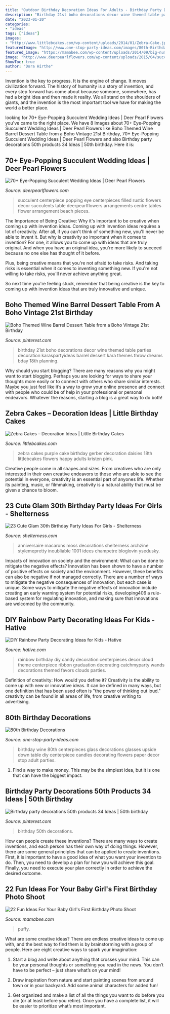 ```yaml
---
title: "Outdoor Birthday Decoration Ideas For Adults - Birthday Party Decorations 50th Products 34 Ideas"
description: "Birthday 21st boho decorations decor wine themed table parties decoration karaspartyideas barrel dessert kara themes throw dreams bday 18th planning"
date: "2023-01-20"
categories:
- "ideas"
tags: ["ideas"]
images:
- "http://www.littlebcakes.com/wp-content/uploads/2014/01/Zebra-Cake.jpg"
featuredImage: "http://www.one-stop-party-ideas.com/images/80th-Birthday-Centerpiece-Upside-Down-Glass.jpg"
featured_image: "https://mamabee.com/wp-content/uploads/2014/09/big-number-for-a-big-girl.jpg"
image: "http://www.deerpearlflowers.com/wp-content/uploads/2015/04/succulent-filled-wedding-centerpiece-for-rustic-wedding.jpg"
ShowToc: true
author: "Dora Hirthe"
---
```



Invention is the key to progress. It is the engine of change. It moves civilization forward. The history of humanity is a story of invention, and every step forward has come about because someone, somewhere, has had a bright idea and then made it reality. We all stand on the shoulders of giants, and the invention is the most important tool we have for making the world a better place.

	

		
looking for 70+ Eye-Popping Succulent Wedding Ideas | Deer Pearl Flowers you've came to the right place. We have 8 Images about 70+ Eye-Popping Succulent Wedding Ideas | Deer Pearl Flowers like Boho Themed Wine Barrel Dessert Table from a Boho Vintage 21st Birthday, 70+ Eye-Popping Succulent Wedding Ideas | Deer Pearl Flowers and also Birthday party decorations 50th products 34 Ideas | 50th birthday. Here it is:
		
    
## 70+ Eye-Popping Succulent Wedding Ideas | Deer Pearl Flowers

<img loading=lazy src="http://www.deerpearlflowers.com/wp-content/uploads/2015/04/succulent-filled-wedding-centerpiece-for-rustic-wedding.jpg" onerror="this.onerror=null;this.src='https://tse4.mm.bing.net/th?id=OIP.WyNLhQVlLh1uwmvRpuB-LAHaLH&amp;pid=15.1';" alt="70+ Eye-Popping Succulent Wedding Ideas | Deer Pearl Flowers">

_Source: deerpearlflowers.com_

>succulent centerpiece popping eye centerpieces filled rustic flowers decor succulents table deerpearlflowers arrangements centre tables flower arrangement beach pieces. 

	

The Importance of Being Creative: Why it's important to be creative when coming up with invention ideas.
Coming up with invention ideas requires a lot of creativity. After all, if you can't think of something new, you'll never be able to invent it.
But why is creativity so important when it comes to invention? For one, it allows you to come up with ideas that are truly original. And when you have an original idea, you're more likely to succeed because no one else has thought of it before.

Plus, being creative means that you're not afraid to take risks. And taking risks is essential when it comes to inventing something new. If you're not willing to take risks, you'll never achieve anything great.

So next time you're feeling stuck, remember that being creative is the key to coming up with invention ideas that are truly innovative and unique.

    
## Boho Themed Wine Barrel Dessert Table From A Boho Vintage 21st Birthday

<img loading=lazy src="https://i.pinimg.com/736x/35/81/51/35815178282ad7a457def3c28c041da1.jpg" onerror="this.onerror=null;this.src='https://tse2.mm.bing.net/th?id=OIP.KjBJCxB_-4SO7cm2lWqAKAHaLH&amp;pid=15.1';" alt="Boho Themed Wine Barrel Dessert Table from a Boho Vintage 21st Birthday">

_Source: pinterest.com_

>birthday 21st boho decorations decor wine themed table parties decoration karaspartyideas barrel dessert kara themes throw dreams bday 18th planning. 

	

Why should you start blogging?
There are many reasons why you might want to start blogging. Perhaps you are looking for ways to share your thoughts more easily or to connect with others who share similar interests. Maybe you just feel like it’s a way to grow your online presence and connect with people who could be of help in your professional or personal endeavors. Whatever the reasons, starting a blog is a great way to do both!

    
## Zebra Cakes – Decoration Ideas | Little Birthday Cakes

<img loading=lazy src="http://www.littlebcakes.com/wp-content/uploads/2014/01/Zebra-Cake.jpg" onerror="this.onerror=null;this.src='https://tse3.mm.bing.net/th?id=OIP.kr0sYMheLaNHevl38VoYQAHaJ4&amp;pid=15.1';" alt="Zebra Cakes – Decoration Ideas | Little Birthday Cakes">

_Source: littlebcakes.com_

>zebra cakes purple cake birthday gerber decoration daisies 18th littlebcakes flowers happy adults kristen pink. 

	

Creative people come in all shapes and sizes. From creatives who are only interested in their own creative endeavors to those who are able to see the potential in everyone, creativity is an essential part of anyones life. Whether its painting, music, or filmmaking, creativity is a natural ability that must be given a chance to bloom.

    
## 23 Cute Glam 30th Birthday Party Ideas For Girls - Shelterness

<img loading=lazy src="https://i.shelterness.com/2017/02/08-moss-30-with-floral-decor-and-lots-of-candles.jpg" onerror="this.onerror=null;this.src='https://tse3.mm.bing.net/th?id=OIP.myTpue6Xjo-mm6QgFy8tkgHaLH&amp;pid=15.1';" alt="23 Cute Glam 30th Birthday Party Ideas For Girls - Shelterness">

_Source: shelterness.com_

>anniversaire macarons moss decorations shelterness archzine stylemepretty inoubliable 1001 idees champetre bloglovin ysedusky. 

	

Impacts of innovation on society and the environment: What can be done to mitigate the negative effects?
Innovation has been shown to have a number of positive effects on society and the environment. However, these benefits can also be negative if not managed correctly. There are a number of ways to mitigate the negative consequences of innovation, but each case is unique. Some ways to mitigate the negative effects of innovation include creating an early warning system for potential risks, developing406
a rule-based system for regulating innovation, and making sure that innovations are welcomed by the community.

    
## DIY Rainbow Party Decorating Ideas For Kids - Hative

<img loading=lazy src="https://hative.com/wp-content/uploads/2014/11/diy-rainbow-party-decorating-ideas/4-candy-decoration.jpg" onerror="this.onerror=null;this.src='https://tse1.mm.bing.net/th?id=OIP.GfTxgQhCKywEmuWykiSTCAHaLG&amp;pid=15.1';" alt="DIY Rainbow Party Decorating Ideas for Kids - Hative">

_Source: hative.com_

>rainbow birthday diy candy decoration centerpieces decor cloud theme centerpiece ribbon graduation decorating catchmyparty wands decorations themed favors clouds parties. 

	

Definition of creativity: How would you define it?
Creativity is the ability to come up with new or innovative ideas. It can be defined in many ways, but one definition that has been used often is "the power of thinking out loud." creativity can be found in all areas of life, from creative writing to advertising.

    
## 80th Birthday Decorations

<img loading=lazy src="http://www.one-stop-party-ideas.com/images/80th-Birthday-Centerpiece-Upside-Down-Glass.jpg" onerror="this.onerror=null;this.src='https://tse3.mm.bing.net/th?id=OIP.VV4moNR-sS6ddMcVoGNfxQHaLH&amp;pid=15.1';" alt="80th Birthday Decorations">

_Source: one-stop-party-ideas.com_

>birthday wine 80th centerpieces glass decorations glasses upside down table diy centerpiece candles decorating flowers paper decor stop adult parties. 

	

1) Find a way to make money. This may be the simplest idea, but it is one that can have the biggest impact.

    
## Birthday Party Decorations 50th Products 34 Ideas | 50th Birthday

<img loading=lazy src="https://i.pinimg.com/736x/1f/56/79/1f5679ba131aa9dc6a400ca6b76c8175.jpg" onerror="this.onerror=null;this.src='https://tse3.mm.bing.net/th?id=OIP.yFk58A_c9mcEQQQnXZ8nJwAAAA&amp;pid=15.1';" alt="Birthday party decorations 50th products 34 Ideas | 50th birthday">

_Source: pinterest.com_

>birthday 50th decorations. 

	

How can people create these inventions?
There are many ways to create inventions, and each person has their own way of doing things. However, there are some general principles that can be applied to create inventions. First, it is important to have a good idea of what you want your invention to do. Then, you need to develop a plan for how you will achieve this goal. Finally, you need to execute your plan correctly in order to achieve the desired outcome.

    
## 22 Fun Ideas For Your Baby Girl&#039;s First Birthday Photo Shoot

<img loading=lazy src="https://mamabee.com/wp-content/uploads/2014/09/big-number-for-a-big-girl.jpg" onerror="this.onerror=null;this.src='https://tse4.mm.bing.net/th?id=OIP.Oe6LhJlPcqSa2mMVG7NvVwHaLH&amp;pid=15.1';" alt="22 Fun Ideas For Your Baby Girl&#039;s First Birthday Photo Shoot">

_Source: mamabee.com_

>puffy. 

	

What are some creative ideas?
There are endless creative ideas to come up with, and the best way to find them is by brainstorming with a group of people. Here are eight creative ways to spark your imagination: 
1. Start a blog and write about anything that crosses your mind. This can be your personal thoughts or something you read in the news. You don’t have to be perfect – just share what’s on your mind!

2. Draw inspiration from nature and start painting scenes from around town or in your backyard. Add some animal characters for added fun!

3. Get organized and make a list of all the things you want to do before you die (or at least before you retire). Once you have a complete list, it will be easier to prioritize what’s most important.

